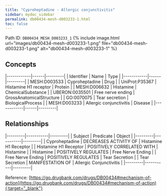 ```yaml
---
title: "Cyproheptadine - Allergic conjunctivitis"
sidebar: mydoc_sidebar
permalink: db00434-mesh-d003233-1.html
toc: false 
---
```



Path ID: `DB00434_MESH_D003233_1`
{% include image.html url="images/db00434-mesh-d003233-1.png" file="db00434-mesh-d003233-1.png" alt="db00434-mesh-d003233-1" %}

## Concepts

|------------|------|---------|
| Identifier | Name | Type    |
|------------|------|---------|
| MESH:D003533 | Cyproheptadine | Drug |
| UniProt:P35367 | Histamine H1 receptor | Protein |
| MESH:D006632 | Histamine | ChemicalSubstance |
| UBERON:0035501 | Free nerve ending | GrossAnatomicalStructure |
| GO:0070075 | Tear secretion | BiologicalProcess |
| MESH:D003233 | Allergic conjunctivitis | Disease |
|------------|------|---------|

## Relationships

|---------|-----------|---------|
| Subject | Predicate | Object  |
|---------|-----------|---------|
| Cyproheptadine | DECREASES ACTIVITY OF | Histamine H1 Receptor |
| Histamine H1 Receptor | POSITIVELY CORRELATED WITH | Histamine |
| Histamine | POSITIVELY REGULATES | Free Nerve Ending |
| Free Nerve Ending | POSITIVELY REGULATES | Tear Secretion |
| Tear Secretion | MANIFESTATION OF | Allergic Conjunctivitis |
|---------|-----------|---------|

Reference: [https://go.drugbank.com/drugs/DB00434#mechanism-of-action](https://go.drugbank.com/drugs/DB00434#mechanism-of-action){:target="_blank"}